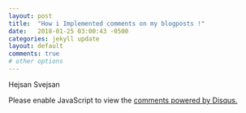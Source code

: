 ```yaml
---
layout: post
title:  "How i Implemented comments on my blogposts !"
date:   2018-01-25 03:00:43 -0500
categories: jekyll update
layout: default
comments: true
# other options
---
```

Hejsan Svejsan
<head>
<title>The Rock (1996)</title>
<meta property="og:title" content="How i Implemented comments on my blogposts !" />
<meta property="og:type" content="blogposts" />
<meta property="og:url" content="http://www.imdb.com/title/tt0117500/" />
</head>

<div id="disqus_thread"></div>
<script>

/**
*  RECOMMENDED CONFIGURATION VARIABLES: EDIT AND UNCOMMENT THE SECTION BELOW TO INSERT DYNAMIC VALUES FROM YOUR PLATFORM OR CMS.
*  LEARN WHY DEFINING THESE VARIABLES IS IMPORTANT: https://disqus.com/admin/universalcode/#configuration-variables*/
/*
var disqus_config = function () {
this.page.url = PAGE_URL;  // Replace PAGE_URL with your page's canonical URL variable
this.page.identifier = PAGE_IDENTIFIER; // Replace PAGE_IDENTIFIER with your page's unique identifier variable
};
*/
(function() { // DON'T EDIT BELOW THIS LINE
var d = document, s = d.createElement('script');
s.src = 'https://http-assignment1-martina261482-codeanyapp-com-4000.disqus.com/embed.js';
s.setAttribute('data-timestamp', +new Date());
(d.head || d.body).appendChild(s);
})();
</script>
<noscript>Please enable JavaScript to view the <a href="https://disqus.com/?ref_noscript">comments powered by Disqus.</a></noscript>

</html>